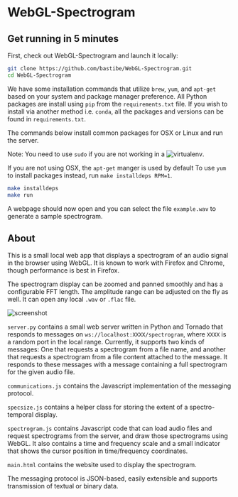 WebGL-Spectrogram
=================

## Get running in 5 minutes

First, check out WebGL-Spectrogram and launch it locally:

```bash
git clone https://github.com/bastibe/WebGL-Spectrogram.git
cd WebGL-Spectrogram
```

We have some installation commands that utilize `brew`, `yum`, and `apt-get`
based on your system and package manager preference. All Python packages are
install using `pip` from the `requirements.txt` file. If you wish to install
via another method i.e. `conda`, all the packages and versions can be found in
`requirements.txt`.

The commands below install common packages for OSX or Linux and run the server.

Note: You need to use `sudo` if you are not working in a
![virtualenv](http://docs.python-guide.org/en/latest/dev/virtualenvs/).

If you are not using OSX, the `apt-get` manger is used by default To use `yum`
to install packages instead, run `make installdeps RPM=1`.

```bash
make installdeps
make run
```

A webpage should now open and you can select the file `example.wav` to generate
a sample spectrogram.

## About

This is a small local web app that displays a spectrogram of an audio signal in
the browser using WebGL. It is known to work with Firefox and Chrome, though
performance is best in Firefox.

The spectrogram display can be zoomed and panned smoothly and has a
configurable FFT length. The amplitude range can be adjusted on the fly as
well. It can open any local `.wav` or `.flac` file.

![screenshot](https://raw.githubusercontent.com/bastibe/WebGL-Spectrogram/master/screenshot.png)

`server.py` contains a small web server written in Python and Tornado that
responds to messages on `ws://localhost:XXXX/spectrogram`, where `XXXX` is a
random port in the local range. Currently, it supports two kinds of messages:
One that requests a spectrogram from a file name, and another that requests a
spectrogram from a file content attached to the message. It responds to these
messages with a message containing a full spectrogram for the given audio file.

`communications.js` contains the Javascript implementation of the messaging
protocol.

`specsize.js` contains a helper class for storing the extent of a
spectro-temporal display.

`spectrogram.js` contains Javascript code that can load audio files and request
spectrograms from the server, and draw those spectrograms using WebGL. It also
contains a time and frequency scale and a small indicator that shows the cursor
position in time/frequency coordinates.

`main.html` contains the website used to display the spectrogram.

The messaging protocol is JSON-based, easily extensible and supports
transmission of textual or binary data.

